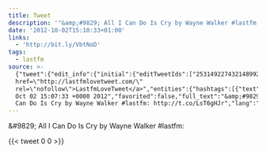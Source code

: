 ```yaml
---
title: Tweet
description: '"&amp;#9829; All I Can Do Is Cry by Wayne Walker #lastfm: "'
date: '2012-10-02T15:10:33+01:00'
links:
  - 'http://bit.ly/VbtNoD'
tags:
  - lastfm
source: >-
  {"tweet":{"edit_info":{"initial":{"editTweetIds":["253149227432148992"],"editableUntil":"2012-10-02T16:07:33.762Z","editsRemaining":"5","isEditEligible":true}},"retweeted":false,"source":"<a
  href=\"http://lastfmlovetweet.com/\"
  rel=\"nofollow\">LastfmLoveTweet</a>","entities":{"hashtags":[{"text":"lastfm","indices":["48","55"]}],"symbols":[],"user_mentions":[],"urls":[{"url":"http://t.co/LsT6gHJr","expanded_url":"http://bit.ly/VbtNoD","display_url":"bit.ly/VbtNoD","indices":["57","77"]}]},"display_text_range":["0","77"],"favorite_count":"0","id_str":"253149227432148992","truncated":false,"retweet_count":"0","id":"253149227432148992","possibly_sensitive":false,"created_at":"Tue
  Oct 02 15:07:33 +0000 2012","favorited":false,"full_text":"&amp;#9829; All I
  Can Do Is Cry by Wayne Walker #lastfm: http://t.co/LsT6gHJr","lang":"en"}}
---
```

&amp;#9829; All I Can Do Is Cry by Wayne Walker #lastfm: 
    
{{< tweet 0 0 >}}
    
